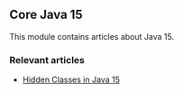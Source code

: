 ## Core Java 15

This module contains articles about Java 15. 

### Relevant articles

- [Hidden Classes in Java 15](https://www.baeldung.com/java-hidden-classes)
